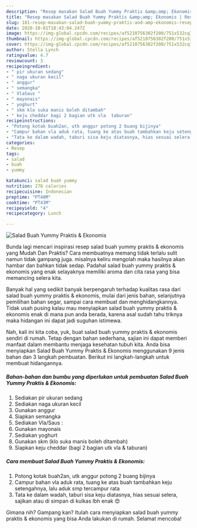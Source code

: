 ```yaml
---
description: "Resep masakan Salad Buah Yummy Praktis &amp;amp; Ekonomis | Resep Bumbu Salad Buah Yummy Praktis &amp;amp; Ekonomis Yang Enak dan Simpel"
title: "Resep masakan Salad Buah Yummy Praktis &amp;amp; Ekonomis | Resep Bumbu Salad Buah Yummy Praktis &amp;amp; Ekonomis Yang Enak dan Simpel"
slug: 181-resep-masakan-salad-buah-yummy-praktis-and-amp-ekonomis-resep-bumbu-salad-buah-yummy-praktis-and-amp-ekonomis-yang-enak-dan-simpel
date: 2020-10-01T18:43:04.247Z
image: https://img-global.cpcdn.com/recipes/af5210756302f200/751x532cq70/salad-buah-yummy-praktis-ekonomis-foto-resep-utama.jpg
thumbnail: https://img-global.cpcdn.com/recipes/af5210756302f200/751x532cq70/salad-buah-yummy-praktis-ekonomis-foto-resep-utama.jpg
cover: https://img-global.cpcdn.com/recipes/af5210756302f200/751x532cq70/salad-buah-yummy-praktis-ekonomis-foto-resep-utama.jpg
author: Stella Lynch
ratingvalue: 4.7
reviewcount: 3
recipeingredient:
- " pir ukuran sedang"
- " naga ukuran kecil"
- " anggur"
- " semangka"
- " VlaSaus "
- " mayonais"
- " yoghurt"
- " skm klo suka manis boleh ditambah"
- " keju cheddar bagi 2 bagian utk vla  taburan"
recipeinstructions:
- "Potong kotak buah2an, utk anggur potong 2 buang bijinya"
- "Campur bahan vla aduk rata, tuang ke atas buah tambahkan keju setengahnya, lalu aduk smp tercampur rata"
- "Tata ke dalam wadah, taburi sisa keju diatasnya, hias sesuai selera, sajikan atau di simpan di kulkas lbh enak 😍"
categories:
- Resep
tags:
- salad
- buah
- yummy

katakunci: salad buah yummy 
nutrition: 278 calories
recipecuisine: Indonesian
preptime: "PT40M"
cooktime: "PT43M"
recipeyield: "4"
recipecategory: Lunch

---
```



![Salad Buah Yummy Praktis &amp; Ekonomis](https://img-global.cpcdn.com/recipes/af5210756302f200/751x532cq70/salad-buah-yummy-praktis-ekonomis-foto-resep-utama.jpg)

Bunda lagi mencari inspirasi resep salad buah yummy praktis &amp; ekonomis yang Mudah Dan Praktis? Cara membuatnya memang tidak terlalu sulit namun tidak gampang juga. misalnya keliru mengolah maka hasilnya akan hambar dan bahkan tidak sedap. Padahal salad buah yummy praktis &amp; ekonomis yang enak selayaknya memiliki aroma dan cita rasa yang bisa memancing selera kita.

Banyak hal yang sedikit banyak berpengaruh terhadap kualitas rasa dari salad buah yummy praktis &amp; ekonomis, mulai dari jenis bahan, selanjutnya pemilihan bahan segar, sampai cara membuat dan menghidangkannya. Tidak usah pusing kalau mau menyiapkan salad buah yummy praktis &amp; ekonomis enak di mana pun anda berada, karena asal sudah tahu triknya maka hidangan ini dapat jadi suguhan istimewa.




Nah, kali ini kita coba, yuk, buat salad buah yummy praktis &amp; ekonomis sendiri di rumah. Tetap dengan bahan sederhana, sajian ini dapat memberi manfaat dalam membantu menjaga kesehatan tubuh kita. Anda bisa menyiapkan Salad Buah Yummy Praktis &amp; Ekonomis menggunakan 9 jenis bahan dan 3 langkah pembuatan. Berikut ini langkah-langkah untuk membuat hidangannya.

<!--inarticleads1-->

##### Bahan-bahan dan bumbu yang diperlukan untuk pembuatan Salad Buah Yummy Praktis &amp; Ekonomis:

1. Sediakan  pir ukuran sedang
1. Sediakan  naga ukuran kecil
1. Gunakan  anggur
1. Siapkan  semangka
1. Sediakan  Vla/Saus :
1. Gunakan  mayonais
1. Sediakan  yoghurt
1. Gunakan  skm (klo suka manis boleh ditambah)
1. Siapkan  keju cheddar (bagi 2 bagian utk vla &amp; taburan)




<!--inarticleads2-->

##### Cara membuat Salad Buah Yummy Praktis &amp; Ekonomis:

1. Potong kotak buah2an, utk anggur potong 2 buang bijinya
1. Campur bahan vla aduk rata, tuang ke atas buah tambahkan keju setengahnya, lalu aduk smp tercampur rata
1. Tata ke dalam wadah, taburi sisa keju diatasnya, hias sesuai selera, sajikan atau di simpan di kulkas lbh enak 😍




Gimana nih? Gampang kan? Itulah cara menyiapkan salad buah yummy praktis &amp; ekonomis yang bisa Anda lakukan di rumah. Selamat mencoba!
